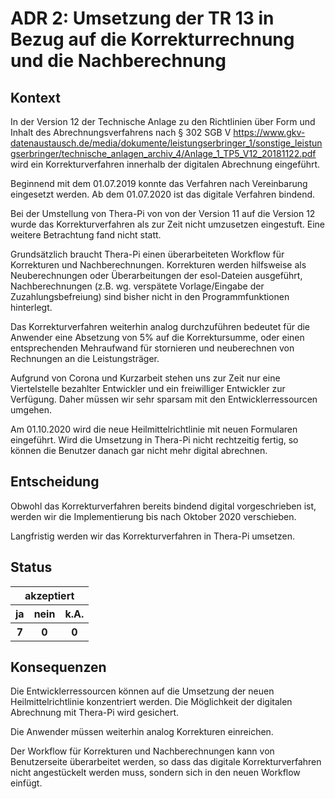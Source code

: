# ADR 2: Umsetzung der TR 13 in Bezug auf die Korrekturrechnung und die Nachberechnung

## Kontext

In der Version 12 der Technische Anlage zu den Richtlinien über Form und Inhalt des Abrechnungsverfahrens nach § 302 SGB V
https://www.gkv-datenaustausch.de/media/dokumente/leistungserbringer_1/sonstige_leistungserbringer/technische_anlagen_archiv_4/Anlage_1_TP5_V12_20181122.pdf
wird ein Korrekturverfahren innerhalb der digitalen Abrechnung eingeführt. 

Beginnend mit dem 01.07.2019 konnte das Verfahren nach Vereinbarung eingesetzt werden. Ab dem 01.07.2020 ist das digitale Verfahren bindend.

Bei der Umstellung von Thera-Pi von von der Version 11 auf die Version 12 wurde das Korrekturverfahren als zur Zeit nicht umzusetzen eingestuft. Eine weitere Betrachtung fand nicht statt.

Grundsätzlich braucht Thera-Pi einen überarbeiteten Workflow für Korrekturen und Nachberechnungen. Korrekturen werden hilfsweise als Neuberechnungen oder Überarbeitungen der esol-Dateien ausgeführt, Nachberechnungen (z.B. wg. verspätete Vorlage/Eingabe der Zuzahlungsbefreiung) sind bisher nicht in den Programmfunktionen hinterlegt.

Das Korrekturverfahren weiterhin analog durchzuführen bedeutet für die Anwender eine Absetzung von 5% auf die Korrektursumme, oder einen entsprechenden Mehraufwand für stornieren und neuberechnen von Rechnungen an die Leistungsträger.

Aufgrund von Corona und Kurzarbeit stehen uns zur Zeit nur eine Viertelstelle bezahlter Entwickler und ein freiwilliger Entwickler zur Verfügung. Daher müssen wir sehr sparsam mit den Entwicklerressourcen umgehen.

Am 01.10.2020 wird die neue Heilmittelrichtlinie mit neuen Formularen eingeführt. Wird die Umsetzung in Thera-Pi nicht rechtzeitig fertig, so können die Benutzer danach gar nicht mehr digital abrechnen.

## Entscheidung

Obwohl das Korrekturverfahren bereits bindend digital vorgeschrieben ist, werden wir die Implementierung bis nach Oktober 2020 verschieben. 

Langfristig werden wir das Korrekturverfahren in Thera-Pi umsetzen.

## Status

 <table>
  <tr>
      <th colspan="3">akzeptiert</th>
  </tr>
  <tr>
    <th>ja</th>
    <th>nein</th>
    <th>k.A.</th>
  </tr>
   <tr>
    <th>7</th>
    <th>0</th>
    <th>0</th>
  </tr>
</table> 

## Konsequenzen

Die Entwicklerressourcen können auf die Umsetzung der neuen Heilmittelrichtlinie konzentriert werden. Die Möglichkeit der digitalen Abrechnung mit Thera-Pi wird gesichert.

Die Anwender müssen weiterhin analog Korrekturen einreichen.

Der Workflow für Korrekturen und Nachberechnungen kann von Benutzerseite überarbeitet werden, so dass das digitale Korrekturverfahren nicht angestückelt werden muss, sondern sich in den neuen Workflow einfügt.
